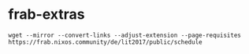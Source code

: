 # frab-extras

    wget --mirror --convert-links --adjust-extension --page-requisites https://frab.nixos.community/de/lit2017/public/schedule

